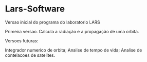 # Lars-Software
Versao inicial do programa do laboratorio LARS

Primeira versao.
Calcula a radiação e a propagação de uma orbita.

Versoes futuras:

Integrador numerico de orbita;
Analise de tempo de vida;
Analise de contelacoes de satelites.
